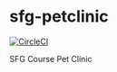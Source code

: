 # sfg-petclinic

[![CircleCI](https://circleci.com/gh/casdelprog/sfg-petclinic.svg?style=svg)](https://circleci.com/gh/casdelprog/sfg-petclinic)

SFG Course Pet Clinic 


